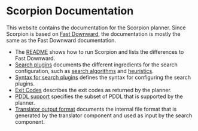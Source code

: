 # Scorpion Documentation

This website contains the documentation for the Scorpion planner. Since Scorpion is based on [Fast Downward](https://fast-downward.org/), the documentation is mostly the same as the Fast Downward documentation.

  -  The [README](readme.md) shows how to run Scorpion and lists the differences to Fast Downward.
  -  [Search plugins](search/index.md) documents the different ingredients for the
     search configuration, such as [search algorithms](search/SearchAlgorithm.md) and [heuristics](search/Evaluator.md).
  -  [Syntax for search plugins](search-plugin-syntax.md) defines the syntax for configuring the search
     plugins.
  -  [Exit Codes](exit-codes.md) describes the exit codes as returned by the
     planner.
  -  [PDDL support](pddl-support.md) specifies the subset of PDDL that is
     supported by the planner.
  -  [Translator output format](translator-output-format.md) documents the
     internal file format that is generated by the translator component and
     used as input by the search component.
